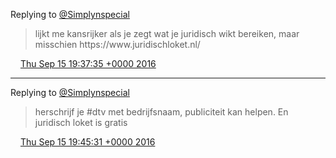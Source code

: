 Replying to [@Simplynspecial](https://twitter.com/Simplynspecial/status/776504407399788544)

> lijkt me kansrijker als je zegt wat je juridisch wikt bereiken, maar misschien https://www\.juridischloket\.nl/

<img src="../../media/tweet.ico" width="12" /> [Thu Sep 15 19:37:35 +0000 2016](https://twitter.com/DromerDenker/status/776505260533747712)

----

Replying to [@Simplynspecial](https://twitter.com/Simplynspecial/status/776506414818816000)

> herschrijf je \#dtv met bedrijfsnaam, publiciteit kan helpen\. En juridisch loket is gratis

<img src="../../media/tweet.ico" width="12" /> [Thu Sep 15 19:45:31 +0000 2016](https://twitter.com/DromerDenker/status/776507254979919873)